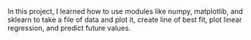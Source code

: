 In this project, I learned how to use modules like numpy, matplotlib, and sklearn to take a file of data and plot it, create line of best fit, plot linear regression, and predict future values.
